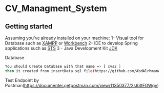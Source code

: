# CV_Managment_System
## Getting started

Assuming you've already installed on your machine: 
1- Visual tool for Database such as [XAMPP](https://www.apachefriends.org/) or [Workbench](https://www.mysql.com/products/workbench/)
2- IDE to develop Spring applications such as [STS](https://spring.io/tools)
3 - Java Development Kit [JDK](https://www.oracle.com/java/technologies/downloads/)

Database
``` bash
You should Create Database with that name => [ cvs2 ] 
then it created from insertData.sql file(https://github.com/AbdAlrhmanAllam98/CV_Managment_System/blob/master/insertData.sql)contain dummy data.
```


Test Endpoint by Postman(https://documenter.getpostman.com/view/11350377/2s83tFGWgv)

